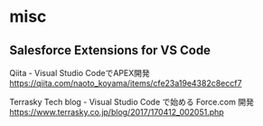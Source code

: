 # misc

## Salesforce Extensions for VS Code

Qiita - Visual Studio CodeでAPEX開発
https://qiita.com/naoto_koyama/items/cfe23a19e4382c8eccf7

Terrasky Tech blog - Visual Studio Code で始める Force.com 開発
https://www.terrasky.co.jp/blog/2017/170412_002051.php

